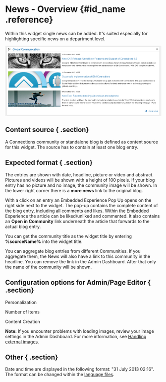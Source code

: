 # News - Overview {#id_name .reference}

Within this widget single news can be added. It's suited especially for highlighting specific news on a department level.

![image](images/image083.png)

## Content source { .section}

A Connections community or standalone blog is defined as content source for this widget. The source has to contain at least one blog entry.

## Expected format { .section}

The entries are shown with date, headline, picture or video and abstract. Pictures and videos will be shown with a height of 100 pixels. If your blog entry has no picture and no image, the community image will be shown. In the lower right corner there is a **more news** link to the original blog.

With a click on an entry an Embedded Experience Pop Up opens on the right side next to the widget. The pop-up contains the complete content of the blog entry, including all comments and likes. Within the Embedded Experience the article can be liked/unliked and commented. It also contains an **Open in Community** link underneath the article that forwards to the actual blog entry.

You can get the community title as the widget title by entering **%sourceName%** into the widget title.

You can aggregate blog entries from different Communities. If you aggregate them, the News will also have a link to this community in the headline. You can remove the link in the Admin Dashboard. After that only the name of the community will be shown.

## Configuration options for Admin/Page Editor { .section}

Personalization

Number of Items

Content Creation

**Note:** If you encounter problems with loading images, review your image settings in the Admin Dashboard. For more information, see [Handling external images](cec-handling-external-images.md).

## Other { .section}

Date and time are displayed in the following format: "31 July 2013 02:16". The format can be changed within the [language files](cec-customizethelanguagefile.md#).

